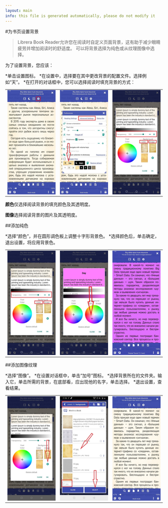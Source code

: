 ```yaml
---
layout: main
info: this file is generated automatically, please do not modify it
---
```


#为书页设置背景

> Librera Book Reader允许您在阅读时自定义页面背景，这有助于减少眼睛疲劳并增加阅读时的舒适度。
可以将背景选择为纯色或从纹理图像中选择。

为了设置背景，您应该：

*单击设置图标。
*在设置中，选择要在其中更改背景的配置文件。选择例如“天”。
*在打开的对话框中，您可以选择阅读时填充背景的方式：

||||
|-|-|-|
|![](1.jpg)|![](2.jpg)|![](3.jpg)|

**颜色**仅选择阅读背景的填充颜色及其透明度。

**图像**选择阅读背景的图片及其透明度。

##添加纯色

*选择“颜色”，并在圆形调色板上调整十字形背景色。
*选择颜色后，单击确定，退出设置，将应用背景色。

||||
|-|-|-|
|![](3.jpg)|![](5.jpg)|![](8.jpg)|


##添加图像纹理

*选择“图像”。
*在设置对话框中，单击“加号”图标。
*选择背景所在的文件夹。输入它，单击所需的背景，在底部看，应出现他的名字，单击选择。
*退出设置，查看结果。

||||
|-|-|-|
|![](7.jpg)|![](4.jpg)|![](9.jpg)|


